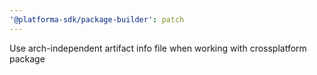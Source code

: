 ```yaml
---
'@platforma-sdk/package-builder': patch
---
```


Use arch-independent artifact info file when working with crossplatform package

